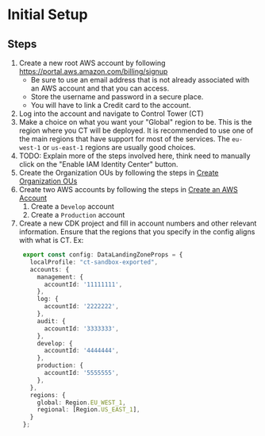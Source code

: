 # Initial Setup

## Steps

1. Create a new root AWS account by following https://portal.aws.amazon.com/billing/signup
   - Be sure to use an email address that is not already associated with an AWS account and that you can access.
   - Store the username and password in a secure place.
   - You will have to link a Credit card to the account.
1. Log into the account and navigate to Control Tower (CT)
1. Make a choice on what you want your "Global" region to be. This is the region where you CT will be deployed. It is
    recommended to use one of the main regions that have support for most of the services. The `eu-west-1` or 
    `us-east-1` regions are usually good choices.
1. TODO: Explain more of the steps involved here, think need to manually click on the "Enable IAM Identity Center" button.
1. Create the Organization OUs by following the steps in [Create Organization OUs](Create%20Organization%20OUs.md)
1. Create two AWS accounts by following the steps in [Create an AWS Account](Create%20an%20AWS%20Account.md)
   1. Create a `Develop` account
   2. Create a `Production` account
1. Create a new CDK project and fill in account numbers and other relevant information. Ensure that the regions that 
   you specify in the config aligns with what is CT. Ex:
   ```ts
    export const config: DataLandingZoneProps = {
      localProfile: "ct-sandbox-exported",
      accounts: {
        management: {
          accountId: '11111111',
        },
        log: {
          accountId: '2222222',
        },
        audit: {
          accountId: '3333333',
        },
        develop: {
          accountId: '4444444',
        },
        production: {
          accountId: '5555555',
        },
      },
      regions: {
        global: Region.EU_WEST_1,
        regional: [Region.US_EAST_1],
      }
    };
   ```